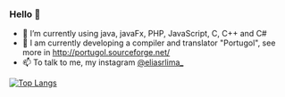 ### Hello 👋


- 🌱 I’m currently using java, javaFx, PHP, JavaScript, C, C++ and C#
- 👯 I am currently developing a compiler and translator "Portugol", see more in http://portugol.sourceforge.net/
- 📫 To talk to me, my instagram <a href="https://www.instagram.com/eliasrlima_/">@eliasrlima_</a>

[![Top Langs](https://github-readme-stats.vercel.app/api/top-langs/?username=eliasrlima&hide=html&langs_count=20&layout=compact)](https://github.com/anuraghazra/github-readme-stats)

